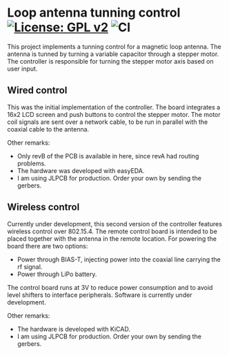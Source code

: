 # Loop antenna tunning control [![License: GPL v2](https://img.shields.io/badge/License-GPL%20v2-blue.svg)](https://www.gnu.org/licenses/old-licenses/gpl-2.0.en.html) ![CI](https://github.com/jaesparza/Loop-controller/workflows/CI/badge.svg?branch=master)<br>

This project implements a tunning control for a magnetic loop antenna. The antenna is tunned by turning a variable capacitor through a stepper motor. The controller is responsible for turning the stepper motor axis based on user input.

## Wired control
This was the initial implementation of the controller. The board integrates a 16x2 LCD screen and push buttons to control the stepper motor. The motor coil signals are sent over a network cable, to be run in parallel with the coaxial cable to the antenna.

Other remarks:
 - Only revB of the PCB is available in here, since revA had routing problems.
 - The hardware was developed with easyEDA.
 - I am using JLPCB for production. Order your own by sending the gerbers.

 ## Wireless control
Currently under development, this second version of the controller features wireless control over 802.15.4. The remote control board is intended to be placed together with the antenna in the remote location. For powering the board there are two options:
- Power through BIAS-T, injecting power into the coaxial line carrying the rf signal.
- Power through LiPo battery.

The control board runs at 3V to reduce power consumption and to avoid level shifters to interface peripherals. Software is currently under development. 

Other remarks:
- The hardware is developed with KiCAD.
- I am using JLPCB for production. Order your own by sending the gerbers.